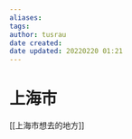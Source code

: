 ```yaml
---
aliases: 
tags:
author: tusrau
date created: 
date updated: 20220220 01:21
---
```


# 上海市

[[上海市想去的地方]]
